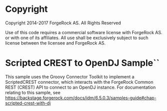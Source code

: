 Copyright
=============
Copyright 2014-2017 ForgeRock AS. All Rights Reserved

Use of this code requires a commercial software license with ForgeRock AS.
or with one of its affiliates. All use shall be exclusively subject
to such license between the licensee and ForgeRock AS.

Scripted CREST to OpenDJ Sample``
===============================

This sample uses the Groovy Connector Toolkit to implement a ScriptedCREST connector,
which interacts with the ForgeRock Common REST (CREST) API to connect to an OpenDJ
instance. For documentation relating to this sample, see
https://backstage.forgerock.com/docs/idm/6.5.0.3/samples-guide#chap-scripted-crest-with-dj
